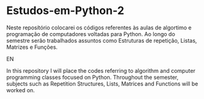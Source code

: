 # Estudos-em-Python-2

Neste reposítório colocarei os códigos referentes às aulas de algortimo e programação de computadores voltadas para Python. Ao longo do semestre serão trabalhados assuntos como Estruturas de repetição, Listas, Matrizes e Funções.

EN


In this repository I will place the codes referring to algorithm and computer programming classes focused on Python. Throughout the semester, subjects such as Repetition Structures, Lists, Matrices and Functions will be worked on.
